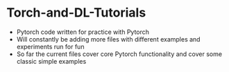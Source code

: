 # Torch-and-DL-Tutorials
* Pytorch code written for practice with Pytorch
* Will constantly be adding more files with different examples and experiments run for fun
* So far the current files cover core Pytorch functionality and cover some classic simple examples